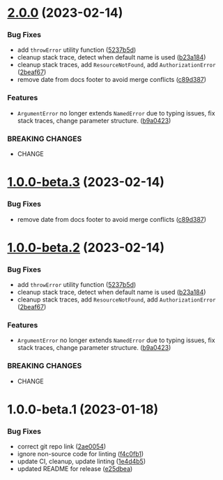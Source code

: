 # [2.0.0](https://github.com/arcticleaf/commonerrors-npm-module/compare/v1.0.1...v2.0.0) (2023-02-14)


### Bug Fixes

* add `throwError` utility function ([5237b5d](https://github.com/arcticleaf/commonerrors-npm-module/commit/5237b5d26351218d38d0feab2d191b988ab292ba))
* cleanup stack trace, detect when default name is used ([b23a184](https://github.com/arcticleaf/commonerrors-npm-module/commit/b23a1848a5d62c3503bfee295eb02faed0327a80))
* cleanup stack traces, add `ResourceNotFound`, add `AuthorizationError` ([2beaf67](https://github.com/arcticleaf/commonerrors-npm-module/commit/2beaf674f37ea430466e9726d97dbedf94239a64))
* remove date from docs footer to avoid merge conflicts ([c89d387](https://github.com/arcticleaf/commonerrors-npm-module/commit/c89d387bc5847625f4150397373755d558f0f081))


### Features

* `ArgumentError` no longer extends `NamedError` due to typing issues, fix stack traces, change parameter structure. ([b9a0423](https://github.com/arcticleaf/commonerrors-npm-module/commit/b9a0423e288119d772503e2b7e9918103a936ab7))


### BREAKING CHANGES

* CHANGE

# [1.0.0-beta.3](https://github.com/arcticleaf/commonerrors-npm-module/compare/v1.0.0-beta.2...v1.0.0-beta.3) (2023-02-14)


### Bug Fixes

* remove date from docs footer to avoid merge conflicts ([c89d387](https://github.com/arcticleaf/commonerrors-npm-module/commit/c89d387bc5847625f4150397373755d558f0f081))

# [1.0.0-beta.2](https://github.com/arcticleaf/commonerrors-npm-module/compare/v1.0.0-beta.1...v1.0.0-beta.2) (2023-02-14)


### Bug Fixes

* add `throwError` utility function ([5237b5d](https://github.com/arcticleaf/commonerrors-npm-module/commit/5237b5d26351218d38d0feab2d191b988ab292ba))
* cleanup stack trace, detect when default name is used ([b23a184](https://github.com/arcticleaf/commonerrors-npm-module/commit/b23a1848a5d62c3503bfee295eb02faed0327a80))
* cleanup stack traces, add `ResourceNotFound`, add `AuthorizationError` ([2beaf67](https://github.com/arcticleaf/commonerrors-npm-module/commit/2beaf674f37ea430466e9726d97dbedf94239a64))


### Features

* `ArgumentError` no longer extends `NamedError` due to typing issues, fix stack traces, change parameter structure. ([b9a0423](https://github.com/arcticleaf/commonerrors-npm-module/commit/b9a0423e288119d772503e2b7e9918103a936ab7))


### BREAKING CHANGES

* CHANGE

# 1.0.0-beta.1 (2023-01-18)


### Bug Fixes

* correct git repo link ([2ae0054](https://github.com/arcticleaf/commonerrors-npm-module/commit/2ae0054e9762ec41738a8be6481f8cb1643d802c))
* ignore non-source code for linting ([f4c0fb1](https://github.com/arcticleaf/commonerrors-npm-module/commit/f4c0fb13fbff4e6b60649c3faa73c70fd33b9fc3))
* update CI, cleanup, update linting ([1e4d4b5](https://github.com/arcticleaf/commonerrors-npm-module/commit/1e4d4b5a7ffb231256475863d7dc9eea954977ec))
* updated README for release ([e25dbea](https://github.com/arcticleaf/commonerrors-npm-module/commit/e25dbea00d987a214f9f37cc10af56f3dad13810))
